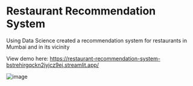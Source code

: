 # Restaurant Recommendation System
 Using Data Science created a recommendation system for restaurants in Mumbai and in its vicinity 
 
 View demo here: https://restaurant-recommendation-system-bstrehirgqckn2jyjcz9ej.streamlit.app/
 
![image](https://github.com/AstikSonawane/Restaurant-Recommendation-System/assets/103988783/ed8186b4-f651-4dde-a778-d1cc05ad3486)

